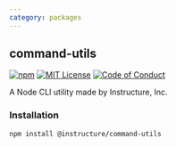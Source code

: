 ```yaml
---
category: packages
---
```


## command-utils

[![npm][npm]][npm-url]
[![MIT License][license-badge]][license]
[![Code of Conduct][coc-badge]][coc]

A Node CLI utility made by Instructure, Inc.

### Installation

```sh
npm install @instructure/command-utils
```

[npm]: https://img.shields.io/npm/v/@instructure/command-utils.svg
[npm-url]: https://npmjs.com/package/@instructure/command-utils
[license-badge]: https://img.shields.io/npm/l/instructure-ui.svg?style=flat-square
[license]: https://github.com/instructure/instructure-ui/blob/master/LICENSE.md
[coc-badge]: https://img.shields.io/badge/code%20of-conduct-ff69b4.svg?style=flat-square
[coc]: https://github.com/instructure/instructure-ui/blob/master/CODE_OF_CONDUCT.md
